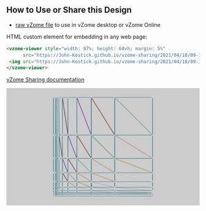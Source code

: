 
## How to Use or Share this Design

 - [raw vZome file](<https://raw.githubusercontent.com/John-Kostick/vzome-sharing/main/2021/04/18/09-15-51-Phi-hyperbola/Phi-hyperbola.vZome>) to use in vZome desktop or vZome Online
 
 HTML custom element for embedding in any web page:
 ```html
<vzome-viewer style="width: 87%; height: 60vh; margin: 5%"
       src="https://John-Kostick.github.io/vzome-sharing/2021/04/18/09-15-51-Phi-hyperbola/Phi-hyperbola.vZome" >
  <img src="https://John-Kostick.github.io/vzome-sharing/2021/04/18/09-15-51-Phi-hyperbola/Phi-hyperbola.png" />
</vzome-viewer>
 ```

[vZome Sharing documentation](https://vzome.github.io/vzome/sharing.html#how-it-works)

![Image](<Phi-hyperbola.png>)

